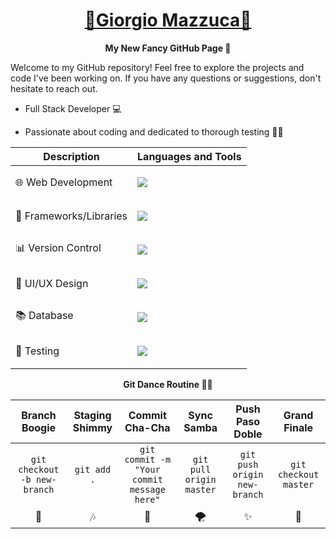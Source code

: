 <h1 align="center">
  <b style="text-transform: capitalize;"><a href="https://www.linkedin.com/in/giorgio-mazzuca/">🌟Giorgio Mazzuca🌟</a></b>
</h1>

<p align="center">
  <b>My New Fancy GitHub Page 🚀</b>
</p>

Welcome to my GitHub repository! Feel free to explore the projects and code I've been working on. If you have any questions or suggestions, don't hesitate to reach out.


+ Full Stack Developer 💻

+ Passionate about coding and dedicated to thorough testing 🧑‍💻




| Description         |Languages and Tools |
| ------------------- | -------- |
🌐 Web Development|  <p><a href="https://skillicons.dev"><img src="https://skillicons.dev/icons?i=html,css,js,nodejs,ruby" /></a></p>|
📱 Frameworks/Libraries  |  <p><a href="https://skillicons.dev"><img src="https://skillicons.dev/icons?i=angular,react,rails,vue,typescript" /></a></p>|
📊  Version Control|  <p><a href="https://skillicons.dev"><img src="https://skillicons.dev/icons?i=git,github" /></a></p>|
🎨 UI/UX Design |  <p><a href="https://skillicons.dev"><img src="https://skillicons.dev/icons?i=figma" /></a></p>|
📚 Database |  <p><a href="https://skillicons.dev"><img src="https://skillicons.dev/icons?i=postgres,sqlite" /></a></p>|
🧪 Testing      |  <p><a href="https://skillicons.dev"><img src="https://skillicons.dev/icons?i=grafana" /></a></p>|



<p align="center">
  <b>Git Dance Routine 🕺💃</b>
</p>
                                                         
| Branch Boogie                        | Staging Shimmy                        | Commit Cha-Cha                       | Sync Samba                           | Push Paso Doble                      | Grand Finale                         |
| :--------:                           | :--------:                            | :--------:                           | :--------:                           | :--------:                           | :--------:                           |
| `git checkout -b new-branch`         | `git add .`                           | `git commit -m "Your commit message here"` | `git pull origin master`            | `git push origin new-branch`        | `git checkout master`               |
|   🎵                                  |   🎶                                  |   🚀                                  |   🌪️                                |   ✨                                  |   🌈                                 |



